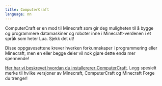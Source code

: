 ```yaml
---
title: ComputerCraft
language: nn
---
```


ComputerCraft er en mod til Minecraft som gir deg muligheten til å bygge og
programmere datamaskiner og roboter inne i Minecraft-verdenen i et språk som
heter Lua. Sjekk det ut!

Disse oppgavesettene krever hverken forkunnskaper i programmering
eller Minecraft, men en eller begge deler vil nok gjøre dette enda mer
spennende!

[Her har vi beskrevet hvordan du installererer
ComputerCraft](installasjon/installasjon.html). Legg spesielt merke
til hvilke versjoner av Minecraft, ComputerCraft og Minecraft Forge du
trenger!
